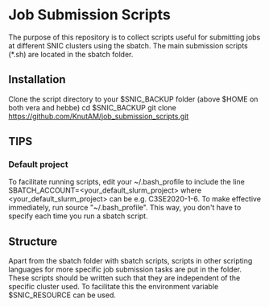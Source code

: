 # Job Submission Scripts
The purpose of this repository is to collect scripts useful for submitting jobs at different SNIC clusters using the sbatch. The main submission scripts (\*.sh) are located in the sbatch folder.

## Installation
Clone the script directory to your $SNIC_BACKUP folder (above $HOME on both vera and hebbe)
cd $SNIC_BACKUP
git clone https://github.com/KnutAM/job_submission_scripts.git

## TIPS
### Default project
To facilitate running scripts, edit your ~/.bash_profile to include the line
SBATCH_ACCOUNT=<your_default_slurm_project> 
where <your_default_slurm_project> can be e.g. C3SE2020-1-6. To make effective immediately, run source "~/.bash_profile". This way, you don't have to specify each time you run a sbatch script.

## Structure
Apart from the sbatch folder with sbatch scripts, scripts in other scripting languages for more specific job submission tasks are put in the <language> folder. These scripts should be written such that they are independent of the specific cluster used. To facilitate this the environment variable $SNIC_RESOURCE can be used.